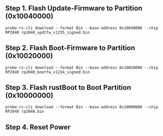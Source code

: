 
## Step 1. Flash Update-Firmware to Partition (0x10040000)
	
 ```probe-rs-cli download --format Bin --base-address 0x10040000 --chip RP2040 rp2040_updtfw_v1235_signed.bin```

## Step 2. Flash Boot-Firmware to Partition (0x10020000)
	
 ```probe-rs-cli download --format Bin --base-address 0x10020000 --chip RP2040 rp2040_bootfw_v1234_signed.bin```

## Step 3. Flash rustBoot to Boot Partition (0x10000000)

 ```probe-rs-cli download --format Bin --base-address 0x10000000 --chip RP2040 rp2040.bin```

## Step 4. Reset Power
